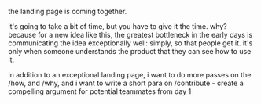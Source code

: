 the landing page is coming together.

it's going to take a bit of time, but you have to give it the time. why? because for a new idea like this, the greatest bottleneck in the early days is communicating the idea exceptionally well: simply, so that people get it. it's only when someone understands the product that they can see how to use it.

in addition to an exceptional landing page, i want to do more passes on the /how, and /why, and i want to write a short para on /contribute - create a compelling argument for potential teammates from day 1
